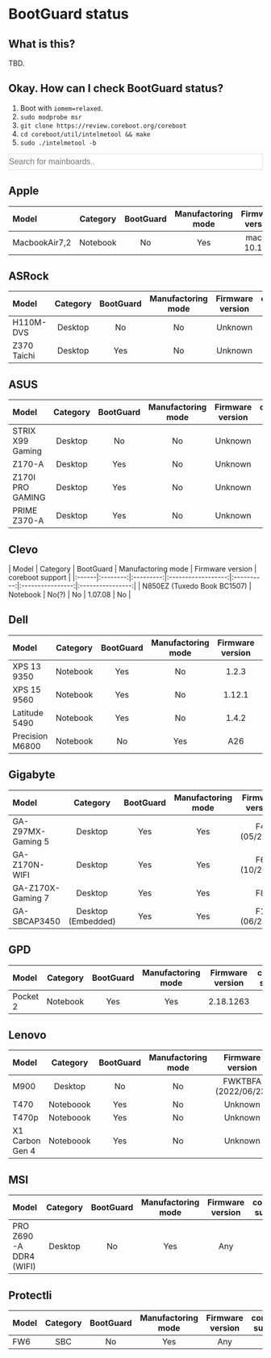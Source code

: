 # BootGuard status
## What is this?
TBD.

## Okay. How can I check BootGuard status?
1. Boot with `iomem=relaxed`.
2. `sudo modprobe msr`
3. `git clone https://review.coreboot.org/coreboot`
4. `cd coreboot/util/intelmetool && make`
5. `sudo ./intelmetool -b`

<input type="text" id="search" onkeyup="search()" style="width: 100%; font-size: 16px; padding: 6px 0px; border: 1px solid #ddd;" placeholder="Search for mainboards..">

## Apple

| Model | Category | BootGuard | Manufactoring mode | Firmware version | coreboot support |
|:------|:--------:|:---------:|:------------------:|:----------------:|:----------------:|
| MacbookAir7,2 | Notebook | No | Yes | macOS 10.13.6 | No |

## ASRock

| Model | Category | BootGuard | Manufactoring mode | Firmware version | coreboot support |
|:------|:--------:|:---------:|:------------------:|:----------------:|:----------------:|
| H110M-DVS | Desktop | No | No | Unknown | Yes |
| Z370 Taichi | Desktop | Yes | No | Unknown | No |

## ASUS

| Model | Category | BootGuard | Manufactoring mode | Firmware version | coreboot support |
|:------|:--------:|:---------:|:------------------:|:----------------:|:----------------:|
| STRIX X99 Gaming | Desktop | No | No | Unknown | No |
| Z170-A | Desktop | Yes | No | Unknown | No |
| Z170I PRO GAMING | Desktop | Yes | No | Unknown | No |
| PRIME Z370-A | Desktop | Yes | No | Unknown | No |

## Clevo

| Model | Category | BootGuard | Manufactoring mode | Firmware version | coreboot support |
|:------|:--------:|:---------:|:------------------:|:----------:|:----------------:|:----------------:|
| N850EZ (Tuxedo Book BC1507) | Notebook | No(?) | No | 1.07.08 | No |

## Dell

| Model | Category | BootGuard | Manufactoring mode | Firmware version | coreboot support |
|:------|:--------:|:---------:|:------------------:|:----------------:|:----------------:|
| XPS 13 9350 | Notebook | Yes | No | 1.2.3 | No |
| XPS 15 9560 | Notebook | Yes | No | 1.12.1 | No |
| Latitude 5490 | Notebook | Yes | No | 1.4.2 | No |
| Precision M6800 | Notebook | No | Yes | A26 | No |

## Gigabyte

| Model | Category | BootGuard | Manufactoring mode | Firmware version | coreboot support |
|:------|:--------:|:---------:|:------------------:|:----------------:|:----------------:|
| GA-Z97MX-Gaming 5 | Desktop | Yes | Yes | F4 (05/2014) | No |
| GA-Z170N-WIFI | Desktop | Yes | Yes | F6 (10/2015) | No |
| GA-Z170X-Gaming 7 | Desktop | Yes | Yes | F8 | No |
| GA-SBCAP3450 | Desktop (Embedded) | Yes | Yes | F1 (06/2018) | No |

## GPD

| Model | Category | BootGuard | Manufactoring mode | Firmware version | coreboot support |
|:------|:--------:|:---------:|:------------------:|:----------------:|:----------------:|
| Pocket 2 | Notebook | Yes | Yes | 2.18.1263 | No |

## Lenovo

| Model | Category | BootGuard | Manufactoring mode | Firmware version | coreboot support |
|:------|:--------:|:---------:|:------------------:|:----------------:|:----------------:|
| M900 | Desktop | No | No | FWKTBFA (2022/06/23) | In progress |
| T470 | Noteboook | Yes | No | Unknown | No |
| T470p | Noteboook | Yes | No | Unknown | No |
| X1 Carbon Gen 4 | Noteboook | Yes | No | Unknown | No |

## MSI

| Model | Category | BootGuard | Manufactoring mode | Firmware version | coreboot support |
|:------|:--------:|:---------:|:------------------:|:----------------:|:----------------:|
| PRO Z690-A DDR4 (WIFI) | Desktop | No | Yes | Any | Yes |

## Protectli

| Model | Category | BootGuard | Manufactoring mode | Firmware version | coreboot support |
|:------|:--------:|:---------:|:------------------:|:----------------:|:----------------:|
| FW6   | SBC      | No        | Yes                | Any              | Yes              |
